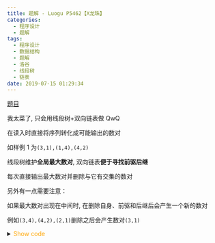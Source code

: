 ```yaml
---
title: 题解 - Luogu P5462【X龙珠】
categories:
  - 程序设计
  - 题解
tags:
  - 程序设计
  - 数据结构
  - 题解
  - 洛谷
  - 线段树
  - 链表
date: 2019-07-15 01:29:34
---
```


[题目](https://www.luogu.com.cn/problem/P5462)

我太菜了, 只会用线段树+双向链表做 QwQ

<!--more-->

在读入时直接将序列转化成可能输出的数对

如样例 1 为`(3,1),(1,4),(4,2)`

线段树维护**全局最大数对**, 双向链表**便于寻找前驱后继**

每次直接输出最大数对并删除与它有交集的数对

另外有一点需要注意：

如果最大数对出现在中间时, 在删除自身、前驱和后继后会产生一个新的数对

例如`(3,4),(4,2),(2,1)`删除之后会产生数对`(3,1)`

<details>
<summary><font color='orange'>Show code</font></summary>

{% icodeweb cpa lang:cpp Luogu/5462/0.cpp %}

</details>
